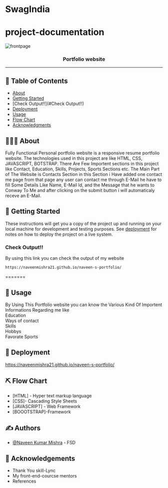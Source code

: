 # SwagIndia

# project-documentation

![frontpage](https://user-images.githubusercontent.com/106433310/231860653-f3bc1c13-75cf-4887-80a2-c5147681c8a6.png)


<h3 align="center">Portfolio website</h3>

---


## 📝 Table of Contents
- [About](#about)
- [Getting Started](#getting_started)
- [Check Output!!](#Check Output!!)
- [Deployment](#deployment)
- [Usage](#usage) 
- [Flow Chart](#flowchart)
- [Acknowledgments](#acknowledgement)

## 🐧🐌👀 About <a name = "about"></a>
Fully Functional Personal portfolio website is a responsive resume portfolio website. The technologies used in this project are like HTML, CSS, JAVASCRIPT,
BOTSTRAP. There Are Few Importent sections in this project like Contact, Education, Skills, Projects, Sports Sections etc. The Main Part of The Website is
Contacts Section in this Section i Have added one contact me page from that page any user can contact me through E-Mail he have to fill Some Details Like
Name, E-Mail Id, and the Message that he wants to Conway To Me and after clicking on the submit button i will automaticaly receve an E-Mail.


## 🏁 Getting Started <a name = "getting_started"></a>
These instructions will get you a copy of the project up and running on your local machine for development and testing purposes. See [deployment](#deployment) for notes on how to deploy the project on a live system.


### Check Output!!

By using this link you can check the output of my website

```
https://naveenmishra21.github.io/naveen-s-portfolio/
```


=======
## 🎈 Usage <a name="usage"></a>
By Using This Portfolio website you can know the Various Kind Of Importent Informations Regarding me like
<br>
Education
<br>
Ways of contact
<br>
Skills
<br>
Hobbys
<br>
Favorate Sports


## 🚀 Deployment <a name = "deployment"></a>

https://naveenmishra21.github.io/naveen-s-portfolio/

## ⛏️ Flow Chart <a name = "flowchart"></a>


- [HTML] - Hyper text markup language
- [CSS]- Cascading Style Sheets
- [JAVASCRIPT] - Web Framework
- [BOOOTSTRAP]-Framework

## ✍️ Authors <a name = "authors"></a>
- [@Naveen Kumar Mishra](https://naveenmishra21.github.io) - FSD


## 🎉 Acknowledgements <a name = "acknowledgement"></a>
- Thank You skill-Lync
- My front-end-courcse mentors 
- References

